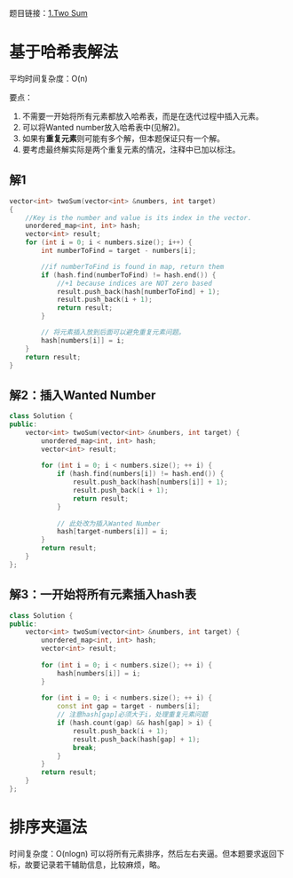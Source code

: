题目链接：[1.Two Sum][1]
# 基于哈希表解法
平均时间复杂度：O(n)

要点：
1. 不需要一开始将所有元素都放入哈希表，而是在迭代过程中插入元素。
2. 可以将Wanted number放入哈希表中(见解2)。
3. 如果有**重复元素**则可能有多个解，但本题保证只有一个解。
4. 要考虑最终解实际是两个重复元素的情况，注释中已加以标注。

## 解1
```cpp
vector<int> twoSum(vector<int> &numbers, int target)
{
    //Key is the number and value is its index in the vector.
    unordered_map<int, int> hash;
    vector<int> result;
    for (int i = 0; i < numbers.size(); i++) {
        int numberToFind = target - numbers[i];

        //if numberToFind is found in map, return them
        if (hash.find(numberToFind) != hash.end()) {
            //+1 because indices are NOT zero based
            result.push_back(hash[numberToFind] + 1);
            result.push_back(i + 1);            
            return result;
        }

        // 将元素插入放到后面可以避免重复元素问题。
        hash[numbers[i]] = i;
    }
    return result;
}
```

## 解2：插入Wanted Number

```cpp
class Solution {
public:
    vector<int> twoSum(vector<int> &numbers, int target) {
        unordered_map<int, int> hash;
        vector<int> result;
        
        for (int i = 0; i < numbers.size(); ++ i) {
            if (hash.find(numbers[i]) != hash.end()) {
                result.push_back(hash[numbers[i]] + 1);
                result.push_back(i + 1);
                return result;
            }
            
            // 此处改为插入Wanted Number
            hash[target-numbers[i]] = i;
        }
        return result;
    }
};
```

## 解3：一开始将所有元素插入hash表
```cpp
class Solution {
public:
    vector<int> twoSum(vector<int> &numbers, int target) {
        unordered_map<int, int> hash;
        vector<int> result;
        
        for (int i = 0; i < numbers.size(); ++ i) {
            hash[numbers[i]] = i;
        }
        
        for (int i = 0; i < numbers.size(); ++ i) {
            const int gap = target - numbers[i];
            // 注意hash[gap]必须大于i，处理重复元素问题
            if (hash.count(gap) && hash[gap] > i) {
                result.push_back(i + 1);
                result.push_back(hash[gap] + 1);
                break;
            }
        }
        return result;
    }
};
```

# 排序夹逼法
时间复杂度：O(nlogn)
可以将所有元素排序，然后左右夹逼。但本题要求返回下标，故要记录若干辅助信息，比较麻烦，略。

  [1]: https://leetcode.com/problems/two-sum/